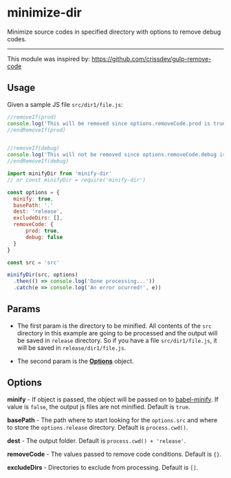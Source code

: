 # minimize-dir
Minimize source codes in specified directory with options to remove debug codes.

---

This module was inspired by: https://github.com/crissdev/gulp-remove-code

## Usage

Given a sample JS file `src/dir1/file.js`:
```js
//removeIf(prod)
console.log('This will be removed since options.removeCode.prod is true')
//endRemoveIf(prod)


//removeIf(debug)
console.log('This will not be removed since options.removeCode.debug is false')
//endRemoveIf(debug)
```

```js
import minifyDir from 'minify-dir'
// or const minifyDir = require('minify-dir')

const options = {
  minify: true,
  basePath: '.'
  dest: 'release',
  excludeDirs: [],
  removeCode: {
      prod: true,
      debug: false
  }
}

const src = 'src'

minifyDir(src, options)
  .then(() => console.log('Done processing...'))
  .catch(e => console.log('An error ocurred!', e))
```

## Params

- The first param is the directory to be minified. All contents of the `src` directory in this example are going to be processed and the output will be saved in `release` directory. So if you have a file `src/dir1/file.js`, it will be saved in `release/dir1/file.js`.

- The second param is the [**Options**](#Options) object.

## Options

**minify** - If object is passed, the object will be passed on to [babel-minify](https://babeljs.io/docs/en/babel-minify). If value is `false`, the output js files are not minified. Default is `true`.

**basePath** - The path where to start looking for the `options.src` and where to store the `options.release` directory. Default is `process.cwd()`.


**dest** - The output folder. Default is `process.cwd() + 'release'`.

**removeCode** - The values passed to remove code conditions. Default is `{}`.

**excludeDirs** - Directories to exclude from processing. Default is `[]`.

